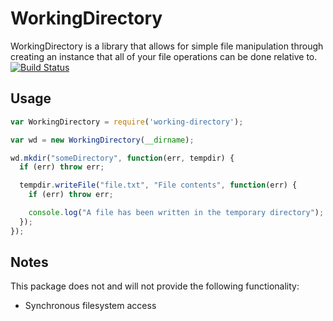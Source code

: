 WorkingDirectory
================
WorkingDirectory is a library that allows for simple file manipulation through
creating an instance that all of your file operations can be done relative to.
[![Build Status](https://secure.travis-ci.org/terribleplan/WorkingDirectory.png?branch=master)](https://travis-ci.org/terribleplan/WorkingDirectory)

Usage
-----
```javascript
var WorkingDirectory = require('working-directory');

var wd = new WorkingDirectory(__dirname);

wd.mkdir("someDirectory", function(err, tempdir) {
  if (err) throw err;

  tempdir.writeFile("file.txt", "File contents", function(err) {
    if (err) throw err;

    console.log("A file has been written in the temporary directory");
  });
});
```
Notes
-----
This package does not and will not provide the following functionality:
* Synchronous filesystem access